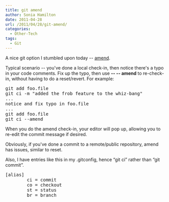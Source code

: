 ```yaml
---
title: git amend
author: Sonia Hamilton
date: 2011-04-28
url: /2011/04/28/git-amend/
categories:
  - Other-Tech
tags:
  - Git
---
```

A nice git option I stumbled upon today -- [amend][1].

<!--more-->

Typical scenario -- you've done a local check-in, then notice there's a typo in your code comments. Fix up the typo, then use **-- -- amend** to re-check-in, without having to do a reset/revert. For example:

<pre>git add foo.file
git ci -m "added the frob feature to the whiz-bang"
...
notice and fix typo in foo.file
...
git add foo.file
git ci --amend</pre>

When you do the amend check-in, your editor will pop up, allowing you to re-edit the commit message if desired.

Obviously, if you've done a commit to a remote/public repository, amend has issues, similar to reset.

Also, I have entries like this in my .gitconfig, hence &#8220;git ci&#8221; rather than &#8220;git commit&#8221;.

<pre>[alias]
        ci = commit
        co = checkout
        st = status
        br = branch</pre>

 [1]: http://www.kernel.org/pub/software/scm/git/docs/user-manual.html#fixing-a-mistake-by-rewriting-history
